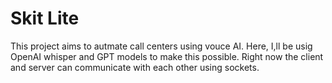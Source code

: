 # Skit Lite

This project aims to autmate call centers using vouce AI. Here, I,ll be usig OpenAI whisper and GPT models to make this possible. Right now the client and server can communicate with each other using sockets.